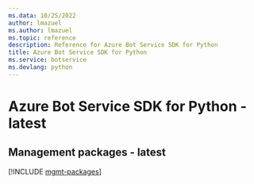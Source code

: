 ```yaml
---
ms.data: 10/25/2022
author: lmazuel
ms.author: lmazuel
ms.topic: reference
description: Reference for Azure Bot Service SDK for Python
title: Azure Bot Service SDK for Python
ms.service: botservice
ms.devlang: python
---
```

# Azure Bot Service SDK for Python - latest

## Management packages - latest
[!INCLUDE [mgmt-packages](bot-service-mgmt-index.md)]